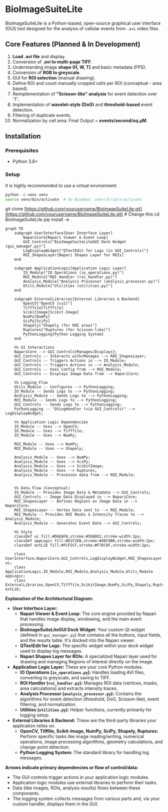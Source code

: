 # BioImageSuiteLite

BioImageSuiteLite is a Python-based, open-source graphical user interface (GUI) tool designed for the analysis of cellular events from `.avi` video files.

## Core Features (Planned & In Development)

1. **Load .avi file** and display.
2. Conversion of **.avi to multi-page TIFF**.
3. Understanding image **shape (H, W, T)** and basic metadata (FPS).
4. Conversion of **RGB to greyscale**.
5. GUI for **ROI selection** (manual drawing).
6. Define ROI and count manually cropped cells per ROI (conceptual - area based).
7. Reimplementation of **"Scisson-like" analysis** for event detection over 'T'.
8. Implementation of **wavelet-style (DoG)** and **threshold-based** event detection.
9. Filtering of duplicate events.
10. Normalization by cell area: Final Output = **events/second/sq.µM**.

## Installation

### Prerequisites

* Python 3.8+

### Setup

It is highly recommended to use a virtual environment:

```bash
python -m venv venv
source venv/bin/activate  # On Windows: venv\Scripts\activate
```

git clone [https://github.com/yourusername/BioImageSuiteLite.git](https://github.com/yourusername/BioImageSuiteLite.git) # Change this
cd BioImageSuiteLite
pip install -e .

```mermaid
graph TD
    subgraph UserInterface[User Interface Layer]
        NapariCore[Napari Viewer & Event Loop]
        GUI_Controls["BioImageSuiteLiteGUI Dock Widget (gui_manager.py)"]
        LogDisplayWidget["QTextEdit for Logs (in GUI_Controls)"]
        ROI_ShapesLayer[Napari Shapes Layer for ROIs]
    end

    subgraph ApplicationLogic[Application Logic Layer]
        IO_Module["IO Operations (io_operations.py)"]
        ROI_Module["ROI Handler (roi_handler.py)"]
        Analysis_Module["Analysis Processor (analysis_processor.py)"]
        Utils_Module["Utilities (utilities.py)"]
    end

    subgraph ExternalLibraries[External Libraries & Backend]
        OpenCV["OpenCV (cv2)"]
        Tifffile[Tifffile]
        ScikitImage[Scikit-Image]
        NumPy[NumPy]
        SciPy[SciPy]
        Shapely["Shapely (for ROI area)"]
        Ruptures["Ruptures (for Scisson-like)"]
        PythonLogging[Python Logging System]
    end

    %% UI Interactions
    NapariCore --> GUI_Controls{Manages/Displays};
    GUI_Controls -- Interacts with/Manages --> ROI_ShapesLayer;
    GUI_Controls -- Triggers Actions in --> IO_Module;
    GUI_Controls -- Triggers Actions in --> Analysis_Module;
    GUI_Controls -- Uses Config from --> ROI_Module;
    GUI_Controls -- Displays Image Data from --> NapariCore;  

    %% Logging Flow
    Utils_Module -- Configures --> PythonLogging;
    IO_Module -- Sends Logs to --> PythonLogging;
    Analysis_Module -- Sends Logs to --> PythonLogging;
    ROI_Module -- Sends Logs to --> PythonLogging;
    GUI_Controls -- Sends Logs to --> PythonLogging;
    PythonLogging -- "QtLogHandler (via GUI_Controls)" --> LogDisplayWidget;

    %% Application Logic Dependencies
    IO_Module -- Uses --> OpenCV;
    IO_Module -- Uses --> Tifffile;
    IO_Module -- Uses --> NumPy;

    ROI_Module -- Uses --> NumPy;
    ROI_Module -- Uses --> Shapely;

    Analysis_Module -- Uses --> NumPy;
    Analysis_Module -- Uses --> SciPy;
    Analysis_Module -- Uses --> ScikitImage;
    Analysis_Module -- Uses --> Ruptures;
    Analysis_Module -- Processes data from --> ROI_Module;
  

    %% Data Flow (Conceptual)
    IO_Module -- Provides Image Data & Metadata --> GUI_Controls;
    GUI_Controls -- Image Data Displayed in --> NapariCore;
    ROI_ShapesLayer -- Defines Regions on Image Data in --> NapariCore;
    ROI_ShapesLayer -- Vertex Data sent to --> ROI_Module;
    ROI_Module -- Provides ROI Masks & Intensity Traces to --> Analysis_Module;
    Analysis_Module -- Generates Event Data --> GUI_Controls;

    %% Style
    classDef ui fill:#D6EAF8,stroke:#5DADE2,stroke-width:2px;
    classDef appLogic fill:#D1F2EB,stroke:#48C9B0,stroke-width:2px;
    classDef extLib fill:#FCF3CF,stroke:#F7DC6F,stroke-width:2px;

    class UserInterface,NapariCore,GUI_Controls,LogDisplayWidget,ROI_ShapesLayer ui;
    class ApplicationLogic,IO_Module,ROI_Module,Analysis_Module,Utils_Module appLogic;
    class ExternalLibraries,OpenCV,Tifffile,ScikitImage,NumPy,SciPy,Shapely,Ruptures,PythonLogging extLib;
```

**Explanation of the Architectural Diagram:**

* **User Interface Layer:**
  * **Napari Viewer & Event Loop:** The core engine provided by Napari that handles image display, windowing, and the main event processing.
  * **BioImageSuiteLiteGUI Dock Widget:** Your custom Qt widget (defined in `gui_manager.py`) that contains all the buttons, input fields, and the results table. It's docked into the Napari viewer.
  * **QTextEdit for Logs:** The specific widget within your dock widget used to display log messages.
  * **Napari Shapes Layer for ROIs:** A specialized Napari layer used for drawing and managing Regions of Interest directly on the image.
* **Application Logic Layer:** These are your core Python modules.
  * **IO Operations (`io_operations.py`):** Handles loading AVI files, converting to greyscale, and saving to TIFF.
  * **ROI Handler (`roi_handler.py`):** Manages ROI data (vertices, masks, area calculations) and extracts intensity traces.
  * **Analysis Processor (`analysis_processor.py`):** Contains the algorithms for event detection (threshold, DoG, Scisson-like), event filtering, and normalization.
  * **Utilities (`utilities.py`):** Helper functions, currently primarily for logging setup.
* **External Libraries & Backend:** These are the third-party libraries your application relies on.
  * **OpenCV, Tifffile, Scikit-Image, NumPy, SciPy, Shapely, Ruptures:** Perform specific tasks like image reading/writing, numerical operations, image processing algorithms, geometry calculations, and change-point detection.
  * **Python Logging System:** The standard library for handling log messages.

**Arrows indicate primary dependencies or flow of control/data:**

* The GUI controls trigger actions in your application logic modules.
* Application logic modules use external libraries to perform their tasks.
* Data (like images, ROIs, analysis results) flows between these components.
* The logging system collects messages from various parts and, via your custom handler, displays them in the GUI.
